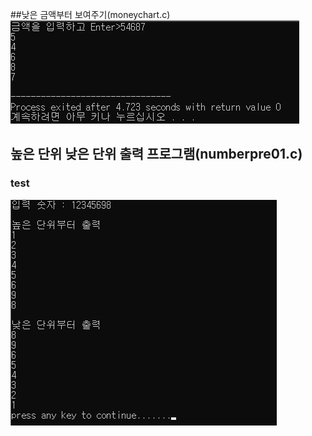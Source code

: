 ##낮은 금액부터 보여주기(moneychart.c)
![낮은 금액부터 보여주기](./img/moneychart01.png)

## 높은 단위 낮은 단위 출력 프로그램(numberpre01.c)
### test

![이미지 이름 입력하기](./img/highlow.png)
